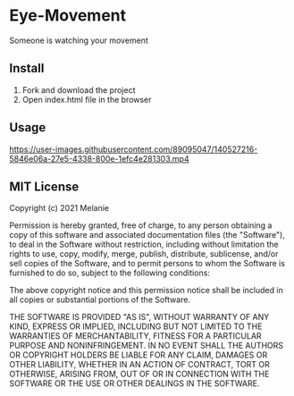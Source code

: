# Eye-Movement

Someone is watching your movement

## Install

1. Fork and download the project
2. Open index.html file in the browser

## Usage

https://user-images.githubusercontent.com/89095047/140527216-5846e06a-27e5-4338-800e-1efc4e281303.mp4

## MIT License

Copyright (c) 2021 Melanie

Permission is hereby granted, free of charge, to any person obtaining a copy
of this software and associated documentation files (the "Software"), to deal
in the Software without restriction, including without limitation the rights
to use, copy, modify, merge, publish, distribute, sublicense, and/or sell
copies of the Software, and to permit persons to whom the Software is
furnished to do so, subject to the following conditions:

The above copyright notice and this permission notice shall be included in all
copies or substantial portions of the Software.

THE SOFTWARE IS PROVIDED "AS IS", WITHOUT WARRANTY OF ANY KIND, EXPRESS OR
IMPLIED, INCLUDING BUT NOT LIMITED TO THE WARRANTIES OF MERCHANTABILITY,
FITNESS FOR A PARTICULAR PURPOSE AND NONINFRINGEMENT. IN NO EVENT SHALL THE
AUTHORS OR COPYRIGHT HOLDERS BE LIABLE FOR ANY CLAIM, DAMAGES OR OTHER
LIABILITY, WHETHER IN AN ACTION OF CONTRACT, TORT OR OTHERWISE, ARISING FROM,
OUT OF OR IN CONNECTION WITH THE SOFTWARE OR THE USE OR OTHER DEALINGS IN THE
SOFTWARE.
